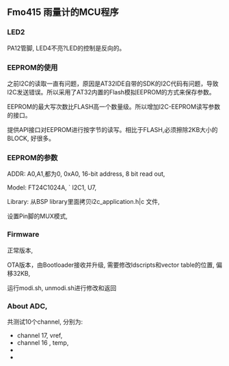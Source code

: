 ## Fmo415 雨量计的MCU程序

### LED2
PA12管脚, LED4不亮?LED的控制是反向的。


### EEPROM的使用
之前I2C的读取一直有问题，原因是AT32IDE自带的SDK的I2C代码有问题，导致I2C发送错误。所以采用了AT32内置的Flash模拟EEPROM的方式来保存参数。

EEPROM的最大写次数比FLASH高一个数量级。所以增加I2C-EEPROM读写参数的接口。

提供API接口对EEPROM进行按字节的读写。相比于FLASH,必须擦除2KB大小的BLOCK, 好很多。

### EEPROM的参数
ADDR: A0,A1,都为0, 0xA0, 16-bit address, 8 bit read out, 

Model: FT24C1024A,
`
I2C1, U7, 

Library: 从BSP library里面拷贝i2c_application.h|c 文件,

设置Pin脚的MUX模式,


### Firmware
正常版本,

OTA版本，由Bootloader接收并升级, 需要修改ldscripts和vector table的位置, 偏移32KB,

运行modi.sh, unmodi.sh进行修改和返回

### About ADC,
共测试10个channel, 分别为:

- channel 17, vref,
- channel 16 , temp,
-
-

